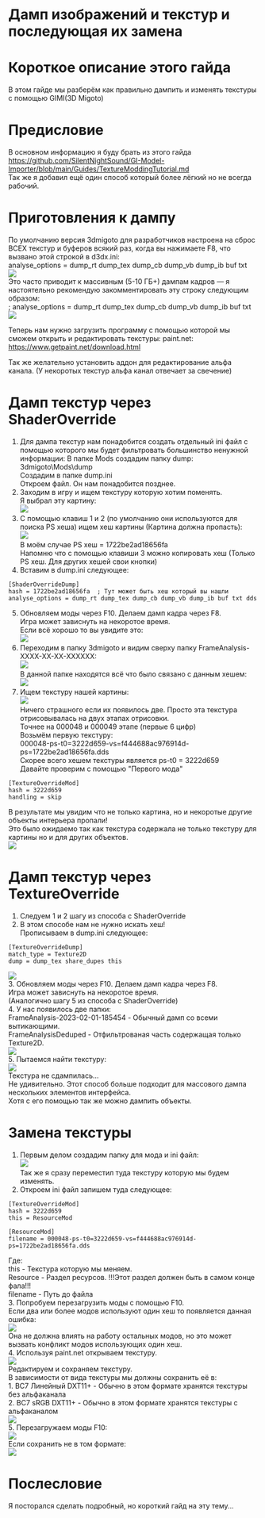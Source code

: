 Дамп изображений и текстур и последующая их замена
========================
# Короткое описание этого гайда
В этом гайде мы разберём как правильно дампить и изменять текстуры с помощью GIMI(3D Migoto)

# Предисловие
В основном информацию я буду брать из этого гайда  
https://github.com/SilentNightSound/GI-Model-Importer/blob/main/Guides/TextureModdingTutorial.md  
Так же я добавил ещё один способ который более лёгкий но не всегда рабочий.

# Приготовления к дампу
По умолчанию версия 3dmigoto для разработчиков настроена на сброс ВСЕХ текстур и буферов всякий раз, когда вы нажимаете F8, что вызвано этой строкой в ​​d3dx.ini:  
analyse_options = dump_rt dump_tex dump_cb dump_vb dump_ib buf txt  
![](https://raw.githubusercontent.com/DiXiaoO/GIMI_Guides/main/files/3/0.png)  
Это часто приводит к массивным (5-10 ГБ+) дампам кадров — я настоятельно рекомендую закомментировать эту строку следующим образом:  
; analyse_options = dump_rt dump_tex dump_cb dump_vb dump_ib buf txt  
![](https://raw.githubusercontent.com/DiXiaoO/GIMI_Guides/main/files/3/1.png)  

Теперь нам нужно загрузить программу с помощью которой мы сможем открыть и редактировать текстуры:
paint.net:
https://www.getpaint.net/download.html

Так же желательно установить аддон для редактирование альфа канала. (У некоротых текстур альфа канал отвечает за свечение)

# Дамп текстур через ShaderOverride
1. Для дампа текстур нам понадобится создать отдельный ini файл с помощью которого мы будет фильтровать большинство ненужной информации:
В папке Mods создадим папку dump:  
3dmigoto\Mods\dump  
Создадим в папке dump.ini  
Откроем файл. Он нам понадобится позднее.  
2. Заходим в игру и ищем текстуру которую хотим поменять.  
Я выбрал эту картину:  
![](https://raw.githubusercontent.com/DiXiaoO/GIMI_Guides/main/files/3/2.png)  
3. С помощью клавиш 1 и 2 (по умолчанию они используются для поиска PS хеша) ищем хеш картины (Картина должна пропасть):  
![](https://raw.githubusercontent.com/DiXiaoO/GIMI_Guides/main/files/3/3.png)  
В моём случае PS хеш = 1722be2ad18656fa  
Напомню что с помощью клавиши 3 можно копировать хеш (Только PS хеш. Для других хешей свои кнопки)  
4. Вставим в dump.ini следующее:  
```
[ShaderOverrideDump]  
hash = 1722be2ad18656fa  ; Тут может быть хеш который вы нашли
analyse_options = dump_rt dump_tex dump_cb dump_vb dump_ib buf txt dds  
```  
5. Обновляем моды через F10. Делаем дамп кадра через F8.  
Игра может зависнуть на некоротое время.  
Если всё хорошо то вы увидите это:  
![](https://raw.githubusercontent.com/DiXiaoO/GIMI_Guides/main/files/3/4.png)  
6. Переходим в папку 3dmigoto и видим сверху папку FrameAnalysis-XXXX-XX-XX-XXXXXX:  
![](https://raw.githubusercontent.com/DiXiaoO/GIMI_Guides/main/files/3/5.png)  
В данной папке находятся всё что было связано с данным хешем:  
![](https://raw.githubusercontent.com/DiXiaoO/GIMI_Guides/main/files/3/6.png)  
7. Ищем текстуру нашей картины:  
![](https://raw.githubusercontent.com/DiXiaoO/GIMI_Guides/main/files/3/7.png)  
Ничего страшного если их появилось две. Просто эта текстура отрисовывалась на двух этапах отрисовки.  
Точнее на 000048 и 000049 этапе (первые 6 цифр)  
Возьмём первую текстуру:  
000048-ps-t0=3222d659-vs=f444688ac976914d-ps=1722be2ad18656fa.dds  
Скорее всего хешем текстуры является ps-t0 = 3222d659  
Давайте проверим с помощью "Первого мода"  
```  
[TextureOverrideMod]  
hash = 3222d659  
handling = skip  
```  
В результате мы увидим что не только картина, но и некоротые другие объекты интерьера пропали!  
Это было ожидаемо так как текстура содержала не только текстуру для картины но и для других объектов.  
![](https://raw.githubusercontent.com/DiXiaoO/GIMI_Guides/main/files/3/8.png)  

# Дамп текстур через TextureOverride  
1. Следуем 1 и 2 шагу из способа с ShaderOverride  
2. В этом способе нам не нужно искать хеш!  
Прописываем в dump.ini следующее:  
```
[TextureOverrideDump]  
match_type = Texture2D  
dump = dump_tex share_dupes this  
```
![](https://raw.githubusercontent.com/DiXiaoO/GIMI_Guides/main/files/3/9.png)  
3. Обновляем моды через F10. Делаем дамп кадра через F8.  
Игра может зависнуть на некоротое время.  
(Аналогично шагу 5 из способа с ShaderOverride)  
4. У нас появилось две папки:  
FrameAnalysis-2023-02-01-185454 - Обычный дамп со всеми вытикающими.  
FrameAnalysisDeduped - Отфильтрованая часть содержащая только Texture2D.  
![](https://raw.githubusercontent.com/DiXiaoO/GIMI_Guides/main/files/3/10.png)  
5. Пытаемся найти текстуру:  
![](https://raw.githubusercontent.com/DiXiaoO/GIMI_Guides/main/files/3/11.png)  
Текстура не сдампилась...  
Не удивительно. Этот способ больше подходит для массового дампа нескольких элементов интерфейса.  
Хотя с его помощью так же можно дампить объекты.  

# Замена текстуры
1. Первым делом создадим папку для мода и ini файл:  
![](https://raw.githubusercontent.com/DiXiaoO/GIMI_Guides/main/files/3/12.png)  
Так же я сразу переместил туда текстуру которую мы будем изменять.  
2. Откроем ini файл запишем туда следующее:  
```  
[TextureOverrideMod]  
hash = 3222d659  
this = ResourceMod  
  
[ResourceMod]  
filename = 000048-ps-t0=3222d659-vs=f444688ac976914d-ps=1722be2ad18656fa.dds  
```  
Где:  
this - Текстура которую мы меняем.  
Resource - Раздел ресурсов. !!!Этот раздел должен быть в самом конце фала!!!  
filename - Путь до файла  
3. Попробуем перезагрузить моды с помощью F10.  
Если два или более модов используют один хеш то появляется данная ошибка:  
![](https://raw.githubusercontent.com/DiXiaoO/GIMI_Guides/main/files/3/13.png)  
Она не должна влиять на работу остальных модов, но это может вызвать конфликт модов использующих один хеш.  
4. Используя paint.net открываем текстуру.  
![](https://raw.githubusercontent.com/DiXiaoO/GIMI_Guides/main/files/3/14.png)  
Редактируем и сохраняем текстуру.  
В зависимости от вида текстуры мы должны сохранить её в:  
	1. BC7 Линейный DXT11+	- Обычно в этом формате хранятся текстуры без альфаканала  
	2. BC7 sRGB DXT11+		- Обычно в этом формате хранятся текстуры с альфаканалом  
![](https://raw.githubusercontent.com/DiXiaoO/GIMI_Guides/main/files/3/15.png)  
5. Перезагружаем моды F10:  
![](https://raw.githubusercontent.com/DiXiaoO/GIMI_Guides/main/files/3/16.png)  
Если сохранить не в том формате:  
![](https://raw.githubusercontent.com/DiXiaoO/GIMI_Guides/main/files/3/17.png)  

# Послесловие  
Я посторался сделать подробный, но короткий гайд на эту тему...  